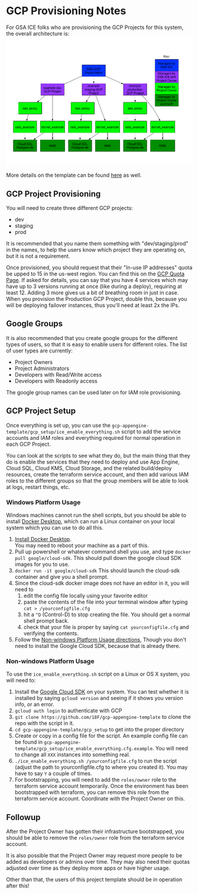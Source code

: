 # GCP Provisioning Notes

For GSA ICE folks who are provisioning the GCP Projects for this system,
the overall architecture is:
![diagram of gcp org, project, apps, and services](gcp_diagram.png)

More details on the template can be found [here](DEVSECOPS.md) as well.

## GCP Project Provisioning

You will need to create three different GCP projects:
* dev
* staging
* prod

It is recommended that you name them something with "dev/staging/prod" in the
names, to help the users know which project they are operating on, but
it is not a requirement.

Once provisioned, you should request that their "In-use IP addresses" quota
be upped to 15 in the us-west region.  You can find this on the
[GCP Quota Page](https://console.cloud.google.com/iam-admin/quotas).
If asked for details, you can say that you have 4 services which may have
up to 3 versions running at once (like during a deploy), requiring at
least 12.  Adding 3 more gives us a bit of breathing room in just in case.
When you provision the Production GCP Project, double this, because you
will be deploying failover instances, thus you'll need at least 2x the IPs.


## Google Groups

It is also recommended that you create google groups for the different types
of users, so that it is easy to enable users for different roles.  The list
of user types are currently:
* Project Owners
* Project Administrators
* Developers with Read/Write access
* Developers with Readonly access

The google group names can be used later on for IAM role provisioning.


## GCP Project Setup

Once everything is set up, you can use the `gcp-appengine-template/gcp_setup/ice_enable_everything.sh`
script to add the service accounts and IAM roles and everything required
for normal operation in each GCP Project.

You can look at the scripts to see what they do, but the main thing that they do
is enable the services that they need to deploy and use App Engine, Cloud SQL,
Cloud KMS, Cloud Storage, and the related build/deploy resources, create the
terraform service account, and then add various IAM roles to the different
groups so that the group members will be able to look at logs, restart things,
etc.

### Windows Platform Usage

Windows machines cannot run the shell scripts, but you should be able to install
[Docker Desktop](https://www.docker.com/products/docker-desktop), which can run
a Linux container on your local system which you can use to do all this.

1. [Install Docker Desktop](https://docs.docker.com/docker-for-windows/install/).  
   You may need to reboot your machine as a part of this.
1. Pull up powershell or whatever command shell you use, and type 
   `docker pull google/cloud-sdk`.
   This should pull down the google cloud SDK images for you to use.
1. `docker run -it google/cloud-sdk`  This should launch the cloud-sdk
   container and give you a shell prompt.
1. Since the cloud-sdk docker image does not have an editor in it, you will
   need to
   1. edit the config file locally using your favorite editor
   1. paste the contents of the file into your terminal window after typing
      `cat > /yourconfigfile.cfg`
   1. hit a `^D` (Control-D) to stop creating the file.  You should get a
      normal shell prompt back.
   1. check that your file is proper by saying `cat yourconfigfile.cfg`
      and verifying the contents.
1. Follow the [Non-windows Platform Usage directions](#non-windows-platform-usage),
   Though you don't need to install the Google Cloud SDK, because that is already
   there.

### Non-windows Platform Usage

To use the `ice_enable_everything.sh` script on a Linux or OS X system, you will need to:
1. Install the [Google Cloud SDK](https://cloud.google.com/sdk/) on your system.
   You can test whether it is installed by saying `gcloud version` and seeing if it
   shows you version info, or an error.
1. `gcloud auth login` to authenticate with GCP
1. `git clone https://github.com/18F/gcp-appengine-template` to clone the repo with the script in it.
1. `cd gcp-appengine-template/gcp_setup` to get into the proper directory
1. Create or copy in a config file for the script.  An example config file can be found in
   `gcp-appengine-template/gcp_setup/ice_enable_everything.cfg.example`.  You will need to
   change all `XXX` instances into something real.
1. `./ice_enable_everything.sh /yourconfigfile.cfg` to run the script (adjust
   the path to yourconfigfile.cfg to where you created it).  You may have to say `Y`
   a couple of times.
1. For bootstrapping, you will need to add the `roles/owner` role to the terraform service account
   temporarily.  Once the environment has been bootstrapped with terraform, you can remove this
   role from the terraform service account.  Coordinate with the Project Owner on this.


## Followup

After the Project Owner has gotten their infrastructure bootstrapped, you should be
able to remove the `roles/owner` role from the terraform service account.

It is also possible that the Project Owner may request more people to be added
as developers or admins over time.  They may also need their quotas adjusted
over time as they deploy more apps or have higher usage.

Other than that, the users of this project template should be in operation after
this!
